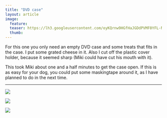 ```yaml
---
title: "DVD case"
layout: article
image:
  feature:
  teaser: https://lh3.googleusercontent.com/oyKQrnw9HGfHaJGDdPVMF0YFL-N30PprGsnxSur-xdY=w245-h163-no
  thumb:
---
```


For this one you only need an empty DVD case and some treats that fits in the case. I put some grated cheese in it. Also I cut off the plastic cover holder, because it seemed sharp (Miki could have cut his mouth with it). 

This took Miki about one and a half minutes to get the case open. If this is as easy for your dog, you could put some maskingtape around it, as I have planned to do in the next time.

---

[![](https://lh3.googleusercontent.com/2mXU9pxVQMTA7tI1pP3-5FXW2UlStUicIPivZ78loQw=w800)](https://lh3.googleusercontent.com/2mXU9pxVQMTA7tI1pP3-5FXW2UlStUicIPivZ78loQw=s0)

[![](https://lh3.googleusercontent.com/jUf_8RjsgeyfyoBiS054hGbuxgaY22-tWMoIgEtIjtM=w800)](https://lh3.googleusercontent.com/jUf_8RjsgeyfyoBiS054hGbuxgaY22-tWMoIgEtIjtM=s0)

[![](https://lh3.googleusercontent.com/7aBAweTHm4bBq0BqAkyRVh7YLUmgSs-DAvrwDrctGA4=w800)](https://lh3.googleusercontent.com/7aBAweTHm4bBq0BqAkyRVh7YLUmgSs-DAvrwDrctGA4=s0)

